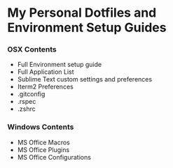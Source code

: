 # My Personal Dotfiles and Environment Setup Guides

### OSX Contents
- Full Environment setup guide
- Full Application List
- Sublime Text custom settings and preferences
- Iterm2 Preferences
- .gitconfig
- .rspec
- .zshrc

### Windows Contents
- MS Office Macros
- MS Office Plugins
- MS Office Configurations
